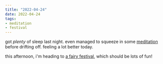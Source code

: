 ```yaml
---
title: "2022-04-24"
date: 2022-04-24
tags:
- meditation
- festival
---
```


got _plenty_ of sleep last night. even managed to squeeze in some [meditation](meditation.md) before drifting off. feeling a lot better today.

this afternoon, i'm heading to [a fairy festival](https://festivaloflegends.com), which should be lots of fun!